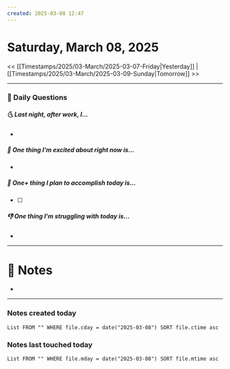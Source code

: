```yaml
---
created: 2025-03-08 12:47
---
```

# Saturday, March 08, 2025

<< [[Timestamps/2025/03-March/2025-03-07-Friday|Yesterday]] | [[Timestamps/2025/03-March/2025-03-09-Sunday|Tomorrow]] >>

---
### 📅 Daily Questions
##### 🌜 Last night, after work, I...
- 

##### 🙌 One thing I'm excited about right now is...
- 

##### 🚀 One+ thing I plan to accomplish today is...
- [ ] 

##### 👎 One thing I'm struggling with today is...
- 

---
# 📝 Notes
- 

---
### Notes created today
```dataview
List FROM "" WHERE file.cday = date("2025-03-08") SORT file.ctime asc
```

### Notes last touched today
```dataview
List FROM "" WHERE file.mday = date("2025-03-08") SORT file.mtime asc
```